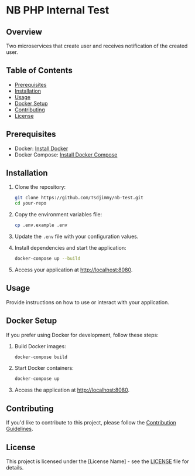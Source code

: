# NB PHP Internal Test

## Overview

Two microservices that create user and receives notification of the created user.

## Table of Contents

- [Prerequisites](#prerequisites)
- [Installation](#installation)
- [Usage](#usage)
- [Docker Setup](#docker-setup)
- [Contributing](#contributing)
- [License](#license)

## Prerequisites

- Docker: [Install Docker](https://docs.docker.com/get-docker/)
- Docker Compose: [Install Docker Compose](https://docs.docker.com/compose/install/)

## Installation

1. Clone the repository:

    ```bash
    git clone https://github.com/Tsdjimmy/nb-test.git
    cd your-repo
    ```

2. Copy the environment variables file:

    ```bash
    cp .env.example .env
    ```

3. Update the `.env` file with your configuration values.

4. Install dependencies and start the application:

    ```bash
    docker-compose up --build
    ```

5. Access your application at [http://localhost:8080](http://localhost:8080).

## Usage

Provide instructions on how to use or interact with your application.

## Docker Setup

If you prefer using Docker for development, follow these steps:

1. Build Docker images:

    ```bash
    docker-compose build
    ```

2. Start Docker containers:

    ```bash
    docker-compose up
    ```

3. Access the application at [http://localhost:8080](http://localhost:8080).

## Contributing

If you'd like to contribute to this project, please follow the [Contribution Guidelines](CONTRIBUTING.md).

## License

This project is licensed under the [License Name] - see the [LICENSE](LICENSE) file for details.
